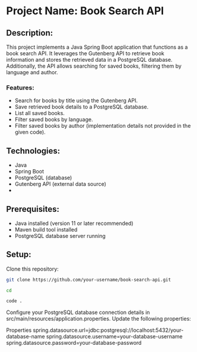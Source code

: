 # Project Name: Book Search API

## Description:

This project implements a Java Spring Boot application that functions as a book search API. It leverages the Gutenberg API to retrieve book information and stores the retrieved data in a PostgreSQL database. Additionally, the API allows searching for saved books, filtering them by language and author.

### Features:

- Search for books by title using the Gutenberg API.
- Save retrieved book details to a PostgreSQL database.
- List all saved books.
- Filter saved books by language.
- Filter saved books by author (implementation details not provided in the given code).
  
## Technologies:

-  Java
- Spring Boot
- PostgreSQL (database)
- Gutenberg API (external data source)
- 
## Prerequisites:

- Java installed (version 11 or later recommended)
- Maven build tool installed
- PostgreSQL database server running

  
## Setup:

Clone this repository:

``` Bash 
git clone https://github.com/your-username/book-search-api.git

cd

code .
```


Configure your PostgreSQL database connection details in src/main/resources/application.properties. Update the following properties:

Properties
spring.datasource.url=jdbc:postgresql://localhost:5432/your-database-name
spring.datasource.username=your-database-username
spring.datasource.password=your-database-password
